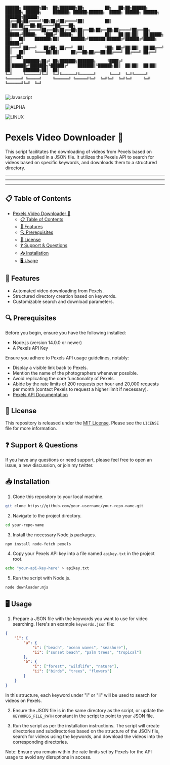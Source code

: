 ```
██████╗ ███████╗██╗  ██╗███████╗██╗         ██╗   ██╗██╗██████╗ ███████╗ ██████╗     ███████╗ ██████╗██████╗  █████╗ ██████╗ ██████╗ ███████╗██████╗ 
██╔══██╗██╔════╝╚██╗██╔╝██╔════╝██║         ██║   ██║██║██╔══██╗██╔════╝██╔═══██╗    ██╔════╝██╔════╝██╔══██╗██╔══██╗██╔══██╗██╔══██╗██╔════╝██╔══██╗
██████╔╝█████╗   ╚███╔╝ █████╗  ██║         ██║   ██║██║██║  ██║█████╗  ██║   ██║    ███████╗██║     ██████╔╝███████║██████╔╝██████╔╝█████╗  ██████╔╝
██╔═══╝ ██╔══╝   ██╔██╗ ██╔══╝  ██║         ╚██╗ ██╔╝██║██║  ██║██╔══╝  ██║   ██║    ╚════██║██║     ██╔══██╗██╔══██║██╔═══╝ ██╔═══╝ ██╔══╝  ██╔══██╗
██║     ███████╗██╔╝ ██╗███████╗███████╗     ╚████╔╝ ██║██████╔╝███████╗╚██████╔╝    ███████║╚██████╗██║  ██║██║  ██║██║     ██║     ███████╗██║  ██║
╚═╝     ╚══════╝╚═╝  ╚═╝╚══════╝╚══════╝      ╚═══╝  ╚═╝╚═════╝ ╚══════╝ ╚═════╝     ╚══════╝ ╚═════╝╚═╝  ╚═╝╚═╝  ╚═╝╚═╝     ╚═╝     ╚══════╝╚═╝  ╚═╝
                                                                                                                                                     
```

![Javascript](https://img.shields.io/badge/JAVASCRIPT-yellow)

![ALPHA](https://img.shields.io/badge/ALPHA-red) 

![LINUX](https://img.shields.io/badge/Debian-LINUX-orange)


# Pexels Video Downloader 🎥

This script facilitates the downloading of videos from Pexels based on keywords supplied in a JSON file. It utilizes the Pexels API to search for videos based on specific keywords, and downloads them to a structured directory.

---
---
---

## 📋 Table of Contents

- [Pexels Video Downloader 🎥](#pexels-video-downloader-)
  - [📋 Table of Contents](#-table-of-contents)
  - [🌟 Features](#-features)
  - [🔍 Prerequisites](#-prerequisites)
  - [📜 License](#-license)
  - [❓ Support \& Questions](#-support--questions)
  - [📥 Installation](#-installation)
  - [🖥️ Usage](#️-usage)
   
## 🌟 Features

- Automated video downloading from Pexels.
- Structured directory creation based on keywords.
- Customizable search and download parameters.

## 🔍 Prerequisites

Before you begin, ensure you have the following installed:

- Node.js (version 14.0.0 or newer)
- A Pexels API Key

Ensure you adhere to Pexels API usage guidelines, notably:
- Display a visible link back to Pexels.
- Mention the name of the photographers whenever possible.
- Avoid replicating the core functionality of Pexels.
- Abide by the rate limits of 200 requests per hour and 20,000 requests per month (contact Pexels to request a higher limit if necessary).
- [Pexels API Documentation](https://www.pexels.com/api/documentation/)

## 📜 License

This repository is released under the [MIT License](LICENSE). Please see the `LICENSE` file for more information.

## ❓ Support & Questions

If you have any questions or need support, please feel free to open an issue, a new discussion, or join my twitter.

## 📥 Installation

1. Clone this repository to your local machine.
```bash
git clone https://github.com/your-username/your-repo-name.git
```
2. Navigate to the project directory.
```bash
cd your-repo-name
```
3. Install the necessary Node.js packages.
```bash
npm install node-fetch pexels
```
4. Copy your Pexels API key into a file named `apikey.txt` in the project root.
```bash
echo "your-api-key-here" > apikey.txt
```
5. Run the script with Node.js.
```bash
node downloader.mjs
```

## 🖥️ Usage

1. Prepare a JSON file with the keywords you want to use for video searching. Here's an example `keywords.json` file:

```json
{
    "1": {
        "a": {
            "i": ["beach", "ocean waves", "seashore"],
            "ii": ["sunset beach", "palm trees", "tropical"]
        },
        "b": {
            "i": ["forest", "wildlife", "nature"],
            "ii": ["birds", "trees", "flowers"]
        }
    }
}
```
In this structure, each keyword under "i" or "ii" will be used to search for videos on Pexels.

2. Ensure the JSON file is in the same directory as the script, or update the `KEYWORDS_FILE_PATH` constant in the script to point to your JSON file.

3. Run the script as per the installation instructions. The script will create directories and subdirectories based on the structure of the JSON file, search for videos using the keywords, and download the videos into the corresponding directories.

Note: Ensure you remain within the rate limits set by Pexels for the API usage to avoid any disruptions in access.